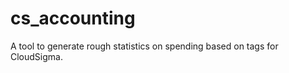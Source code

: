 cs_accounting
=============

A tool to generate rough statistics on spending based on tags for CloudSigma.
